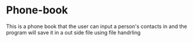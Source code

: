 # Phone-book
This is a phone book that the user can input a person's contacts in and the program will save it in a out side file using file handrling
